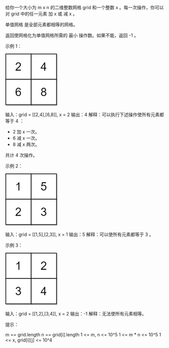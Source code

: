 给你一个大小为 m x n 的二维整数网格 grid 和一个整数 x 。每一次操作，你可以对 grid 中的任一元素 加 x 或 减 x 。

单值网格 是全部元素都相等的网格。

返回使网格化为单值网格所需的 最小 操作数。如果不能，返回 -1 。

示例 1：

![img.png](img.png)

输入：grid = [[2,4],[6,8]], x = 2
输出：4
解释：可以执行下述操作使所有元素都等于 4 ：

- 2 加 x 一次。
- 6 减 x 一次。
- 8 减 x 两次。

共计 4 次操作。

示例 2：

![img_1.png](img_1.png)

输入：grid = [[1,5],[2,3]], x = 1
输出：5
解释：可以使所有元素都等于 3 。

示例 3：

![img_2.png](img_2.png)

输入：grid = [[1,2],[3,4]], x = 2
输出：-1
解释：无法使所有元素相等。

提示：

m == grid.length
n == grid[i].length
1 <= m, n <= 10^5
1 <= m * n <= 10^5
1 <= x, grid[i][j] <= 10^4
